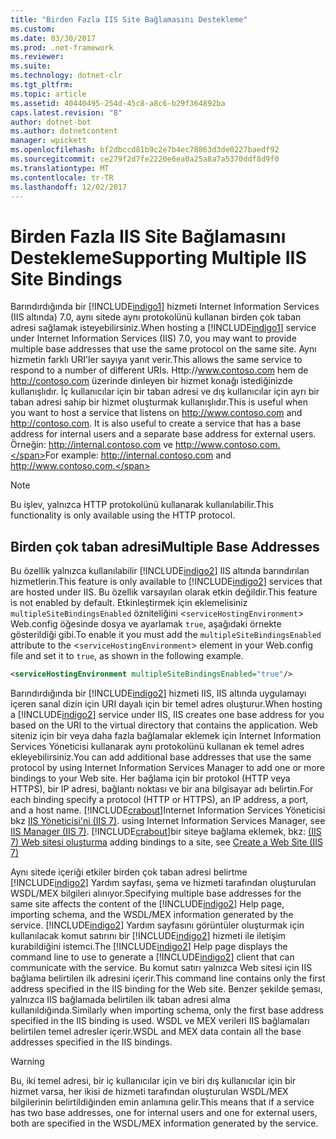 ```yaml
---
title: "Birden Fazla IIS Site Bağlamasını Destekleme"
ms.custom: 
ms.date: 03/30/2017
ms.prod: .net-framework
ms.reviewer: 
ms.suite: 
ms.technology: dotnet-clr
ms.tgt_pltfrm: 
ms.topic: article
ms.assetid: 40440495-254d-45c8-a8c6-b29f364892ba
caps.latest.revision: "8"
author: dotnet-bot
ms.author: dotnetcontent
manager: wpickett
ms.openlocfilehash: bf2dbccd81b9c2e7b4ec78863d3de0227baedf92
ms.sourcegitcommit: ce279f2d7fe2220e6ea0a25a8a7a5370ddf8d9f0
ms.translationtype: MT
ms.contentlocale: tr-TR
ms.lasthandoff: 12/02/2017
---
```

# <a name="supporting-multiple-iis-site-bindings"></a><span data-ttu-id="7e5ef-102">Birden Fazla IIS Site Bağlamasını Destekleme</span><span class="sxs-lookup"><span data-stu-id="7e5ef-102">Supporting Multiple IIS Site Bindings</span></span>
<span data-ttu-id="7e5ef-103">Barındırdığında bir [!INCLUDE[indigo1](../../../../includes/indigo1-md.md)] hizmeti Internet Information Services (IIS altında) 7.0, aynı sitede aynı protokolünü kullanan birden çok taban adresi sağlamak isteyebilirsiniz.</span><span class="sxs-lookup"><span data-stu-id="7e5ef-103">When hosting a [!INCLUDE[indigo1](../../../../includes/indigo1-md.md)] service under Internet Information Services (IIS) 7.0, you may want to provide multiple base addresses that use the same protocol on the same site.</span></span> <span data-ttu-id="7e5ef-104">Aynı hizmetin farklı URI'ler sayıya yanıt verir.</span><span class="sxs-lookup"><span data-stu-id="7e5ef-104">This allows the same service to respond to a number of different URIs.</span></span> <span data-ttu-id="7e5ef-105">Http://www.contoso.com hem de http://contoso.com üzerinde dinleyen bir hizmet konağı istediğinizde kullanışlıdır. İç kullanıcılar için bir taban adresi ve dış kullanıcılar için ayrı bir taban adresi sahip bir hizmet oluşturmak kullanışlıdır.</span><span class="sxs-lookup"><span data-stu-id="7e5ef-105">This is useful when you want to host a service that listens on http://www.contoso.com and http://contoso.com. It is also useful to create a service that has a base address for internal users and a separate base address for external users.</span></span> <span data-ttu-id="7e5ef-106">Örneğin: http://internal.contoso.com ve http://www.contoso.com.</span><span class="sxs-lookup"><span data-stu-id="7e5ef-106">For example: http://internal.contoso.com and http://www.contoso.com.</span></span>  
  
> [!NOTE]
>  <span data-ttu-id="7e5ef-107">Bu işlev, yalnızca HTTP protokolünü kullanarak kullanılabilir.</span><span class="sxs-lookup"><span data-stu-id="7e5ef-107">This functionality is only available using the HTTP protocol.</span></span>  
  
## <a name="multiple-base-addresses"></a><span data-ttu-id="7e5ef-108">Birden çok taban adresi</span><span class="sxs-lookup"><span data-stu-id="7e5ef-108">Multiple Base Addresses</span></span>  
 <span data-ttu-id="7e5ef-109">Bu özellik yalnızca kullanılabilir [!INCLUDE[indigo2](../../../../includes/indigo2-md.md)] IIS altında barındırılan hizmetlerin.</span><span class="sxs-lookup"><span data-stu-id="7e5ef-109">This feature is only available to [!INCLUDE[indigo2](../../../../includes/indigo2-md.md)] services that are hosted under IIS.</span></span> <span data-ttu-id="7e5ef-110">Bu özellik varsayılan olarak etkin değildir.</span><span class="sxs-lookup"><span data-stu-id="7e5ef-110">This feature is not enabled by default.</span></span> <span data-ttu-id="7e5ef-111">Etkinleştirmek için eklemelisiniz `multipleSiteBindingsEnabled` özniteliğini <`serviceHostingEnvironment`> Web.config öğesinde dosya ve ayarlamak `true`, aşağıdaki örnekte gösterildiği gibi.</span><span class="sxs-lookup"><span data-stu-id="7e5ef-111">To enable it you must add the `multipleSiteBindingsEnabled` attribute to the <`serviceHostingEnvironment`> element in your Web.config file and set it to `true`, as shown in the following example.</span></span>  
  
```xml  
<serviceHostingEnvironment multipleSiteBindingsEnabled="true"/>  
```  
  
 <span data-ttu-id="7e5ef-112">Barındırdığında bir [!INCLUDE[indigo2](../../../../includes/indigo2-md.md)] hizmeti IIS, IIS altında uygulamayı içeren sanal dizin için URI dayalı için bir temel adres oluşturur.</span><span class="sxs-lookup"><span data-stu-id="7e5ef-112">When hosting a [!INCLUDE[indigo2](../../../../includes/indigo2-md.md)] service under IIS, IIS creates one base address for you based on the URI to the virtual directory that contains the application.</span></span> <span data-ttu-id="7e5ef-113">Web siteniz için bir veya daha fazla bağlamalar eklemek için Internet Information Services Yöneticisi kullanarak aynı protokolünü kullanan ek temel adres ekleyebilirsiniz.</span><span class="sxs-lookup"><span data-stu-id="7e5ef-113">You can add additional base addresses that use the same protocol by using Internet Information Services Manager to add one or more bindings to your Web site.</span></span> <span data-ttu-id="7e5ef-114">Her bağlama için bir protokol (HTTP veya HTTPS), bir IP adresi, bağlantı noktası ve bir ana bilgisayar adı belirtin.</span><span class="sxs-lookup"><span data-stu-id="7e5ef-114">For each binding specify a protocol (HTTP or HTTPS), an IP address, a port, and a host name.</span></span> [!INCLUDE[crabout](../../../../includes/crabout-md.md)]<span data-ttu-id="7e5ef-115">Internet Information Services Yöneticisi bkz [IIS Yöneticisi'ni (IIS 7)](http://go.microsoft.com/fwlink/?LinkId=164057).</span><span class="sxs-lookup"><span data-stu-id="7e5ef-115"> using Internet Information Services Manager, see [IIS Manager (IIS 7)](http://go.microsoft.com/fwlink/?LinkId=164057).</span></span> [!INCLUDE[crabout](../../../../includes/crabout-md.md)]<span data-ttu-id="7e5ef-116">bir siteye bağlama eklemek, bkz: [(IIS 7) Web sitesi oluşturma](http://go.microsoft.com/fwlink/?LinkId=164060)</span><span class="sxs-lookup"><span data-stu-id="7e5ef-116"> adding bindings to a site, see [Create a Web Site (IIS 7)](http://go.microsoft.com/fwlink/?LinkId=164060)</span></span>  
  
 <span data-ttu-id="7e5ef-117">Aynı sitede içeriği etkiler birden çok taban adresi belirtme [!INCLUDE[indigo2](../../../../includes/indigo2-md.md)] Yardım sayfası, şema ve hizmeti tarafından oluşturulan WSDL/MEX bilgileri alınıyor.</span><span class="sxs-lookup"><span data-stu-id="7e5ef-117">Specifying multiple base addresses for the same site affects the content of the [!INCLUDE[indigo2](../../../../includes/indigo2-md.md)] Help page, importing schema, and the WSDL/MEX information generated by the service.</span></span> <span data-ttu-id="7e5ef-118">[!INCLUDE[indigo2](../../../../includes/indigo2-md.md)] Yardım sayfasını görüntüler oluşturmak için kullanılacak komut satırını bir [!INCLUDE[indigo2](../../../../includes/indigo2-md.md)] hizmeti ile iletişim kurabildiğini istemci.</span><span class="sxs-lookup"><span data-stu-id="7e5ef-118">The [!INCLUDE[indigo2](../../../../includes/indigo2-md.md)] Help page displays the command line to use to generate a [!INCLUDE[indigo2](../../../../includes/indigo2-md.md)] client that can communicate with the service.</span></span> <span data-ttu-id="7e5ef-119">Bu komut satırı yalnızca Web sitesi için IIS bağlama belirtilen ilk adresini içerir.</span><span class="sxs-lookup"><span data-stu-id="7e5ef-119">This command line contains only the first address specified in the IIS binding for the Web site.</span></span> <span data-ttu-id="7e5ef-120">Benzer şekilde şeması, yalnızca IIS bağlamada belirtilen ilk taban adresi alma kullanıldığında.</span><span class="sxs-lookup"><span data-stu-id="7e5ef-120">Similarly when importing schema, only the first base address specified in the IIS binding is used.</span></span> <span data-ttu-id="7e5ef-121">WSDL ve MEX verileri IIS bağlamaları belirtilen temel adresler içerir.</span><span class="sxs-lookup"><span data-stu-id="7e5ef-121">WSDL and MEX data contain all the base addresses specified in the IIS bindings.</span></span>  
  
> [!WARNING]
>  <span data-ttu-id="7e5ef-122">Bu, iki temel adresi, bir iç kullanıcılar için ve biri dış kullanıcılar için bir hizmet varsa, her ikisi de hizmeti tarafından oluşturulan WSDL/MEX bilgilerinin belirtildiğinden emin anlamına gelir.</span><span class="sxs-lookup"><span data-stu-id="7e5ef-122">This means that if a service has two base addresses, one for internal users and one for external users, both are specified in the WSDL/MEX information generated by the service.</span></span>

